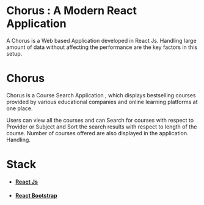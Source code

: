 # Chorus : A Modern React Application

A Chorus is a Web based Application developed in React Js. Handling large amount of data without affecting the performance are the key factors in this setup.

# Chorus 

Chorus is a Course Search Application , which displays bestselling courses provided by various educational companies and online learning platforms at one place.

Users can view all the courses and can Search for courses with respect to Provider or Subject and Sort the search results with respect to length of the course. Number of courses offered are also displayed in the application.
Handling.

# Stack

* ####  <a href="https://reactjs.org/"> React Js </a> 
* ####  <a href="https://react-bootstrap.github.io/">React Bootstrap</a>


